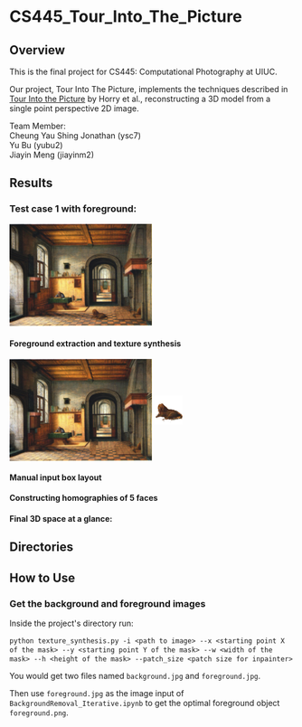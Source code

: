 # CS445_Tour_Into_The_Picture

## Overview
This is the final project for CS445: Computational Photography at UIUC.

Our project, Tour Into The Picture, implements the techniques described in [Tour Into the Picture](http://graphics.cs.cmu.edu/courses/15-463/2011_fall/Papers/TIP.pdf) by Horry et al., reconstructing a 3D model from a single point perspective 2D image.


Team Member:\
Cheung Yau Shing Jonathan (ysc7)\
Yu Bu (yubu2)\
Jiayin Meng (jiayinm2)

## Results 
### Test case 1 with foreground:
<img src= "./images/1_original.jpg" width = 50%/>

#### Foreground extraction and texture synthesis
<img src="./images/1.jpg" align="middle" width = 50%/> <img src="./results/foreground.png" align="middle" width = 10%/>

#### Manual input box layout

#### Constructing homographies of 5 faces

#### Final 3D space at a glance:

## Directories

## How to Use
### Get the background and foreground images
Inside the project's directory run:
```
python texture_synthesis.py -i <path to image> --x <starting point X of the mask> --y <starting point Y of the mask> --w <width of the mask> --h <height of the mask> --patch_size <patch size for inpainter>
```
You would get two files named `background.jpg` and `foreground.jpg`.

Then use `foreground.jpg` as the image input of `BackgroundRemoval_Iterative.ipynb` to get the optimal foreground object `foreground.png`.
